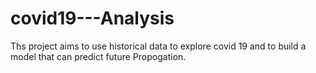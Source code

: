 # covid19---Analysis
Ths project aims to use historical data to explore covid 19 and to build a model that can predict future Propogation.
